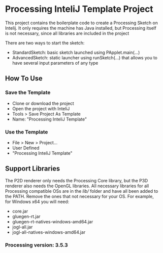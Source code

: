 # Processing InteliJ Template Project

This project contains the boilerplate code to create a Processing Sketch on Intelij. It only requires the machine has Java installed, but Processing itself is not necessary, since all libraries are included in the project

There are two ways to start the sketch:
 - StandardSketch: basic sketch launched using PApplet.main(...)
 - AdvancedSketch: static launcher using runSketch(...) that allows you to have several input parameters of any type

## How To Use

### Save the Template
 - Clone or download the project
 - Open the project with InteliJ
 - Tools > Save Project As Template
 - Name: "Processing InteliJ Template"
 
### Use the Template
 - File > New > Project...
 - User Defined
 - "Processing InteliJ Template"
 
## Support Libraries

The P2D renderer only needs the Processing Core library, but the P3D renderer also needs the OpenGL libraries. All necessary libraries for all Processing compatible OSs are in the *lib/* folder and have all been added to the PATH. Remove the ones that not necessary for your OS. For example, for Windows x64 you will need: 
 - core.jar
 - gluegen-rt.jar
 - gluegen-rt-natives-windows-amd64.jar
 - jogl-all.jar
 - jogl-all-natives-windows-amd64.jar

### Processing version: 3.5.3
